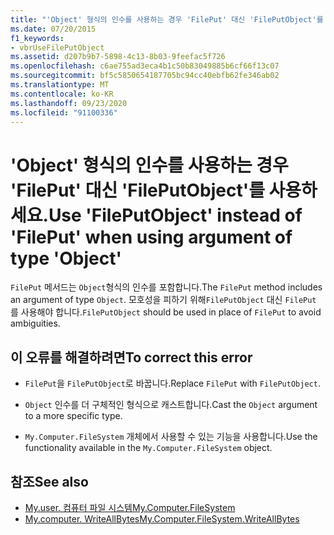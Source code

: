 ```yaml
---
title: "'Object' 형식의 인수를 사용하는 경우 'FilePut' 대신 'FilePutObject'를 사용하세요."
ms.date: 07/20/2015
f1_keywords:
- vbrUseFilePutObject
ms.assetid: d207b9b7-5898-4c13-8b03-9feefac5f726
ms.openlocfilehash: c6ae755ad3eca4b1c50b83049885b6cf66f13c07
ms.sourcegitcommit: bf5c5850654187705bc94cc40ebfb62fe346ab02
ms.translationtype: MT
ms.contentlocale: ko-KR
ms.lasthandoff: 09/23/2020
ms.locfileid: "91100336"
---
```

# <a name="use-fileputobject-instead-of-fileput-when-using-argument-of-type-object"></a><span data-ttu-id="79df3-102">'Object' 형식의 인수를 사용하는 경우 'FilePut' 대신 'FilePutObject'를 사용하세요.</span><span class="sxs-lookup"><span data-stu-id="79df3-102">Use 'FilePutObject' instead of 'FilePut' when using argument of type 'Object'</span></span>

<span data-ttu-id="79df3-103">`FilePut` 메서드는 `Object`형식의 인수를 포함합니다.</span><span class="sxs-lookup"><span data-stu-id="79df3-103">The `FilePut` method includes an argument of type `Object`.</span></span> <span data-ttu-id="79df3-104">모호성을 피하기 위해`FilePutObject` 대신 `FilePut` 를 사용해야 합니다.</span><span class="sxs-lookup"><span data-stu-id="79df3-104">`FilePutObject` should be used in place of `FilePut` to avoid ambiguities.</span></span>  
  
## <a name="to-correct-this-error"></a><span data-ttu-id="79df3-105">이 오류를 해결하려면</span><span class="sxs-lookup"><span data-stu-id="79df3-105">To correct this error</span></span>  
  
- <span data-ttu-id="79df3-106">`FilePut`을 `FilePutObject`로 바꿉니다.</span><span class="sxs-lookup"><span data-stu-id="79df3-106">Replace `FilePut` with `FilePutObject`.</span></span>  
  
- <span data-ttu-id="79df3-107">`Object` 인수를 더 구체적인 형식으로 캐스트합니다.</span><span class="sxs-lookup"><span data-stu-id="79df3-107">Cast the `Object` argument to a more specific type.</span></span>  
  
- <span data-ttu-id="79df3-108">`My.Computer.FileSystem` 개체에서 사용할 수 있는 기능을 사용합니다.</span><span class="sxs-lookup"><span data-stu-id="79df3-108">Use the functionality available in the `My.Computer.FileSystem` object.</span></span>  
  
## <a name="see-also"></a><span data-ttu-id="79df3-109">참조</span><span class="sxs-lookup"><span data-stu-id="79df3-109">See also</span></span>

- [<span data-ttu-id="79df3-110">My.user. 컴퓨터 파일 시스템</span><span class="sxs-lookup"><span data-stu-id="79df3-110">My.Computer.FileSystem</span></span>](xref:Microsoft.VisualBasic.FileIO.FileSystem)
- [<span data-ttu-id="79df3-111">My.computer. WriteAllBytes</span><span class="sxs-lookup"><span data-stu-id="79df3-111">My.Computer.FileSystem.WriteAllBytes</span></span>](xref:Microsoft.VisualBasic.MyServices.FileSystemProxy.WriteAllBytes%2A)
